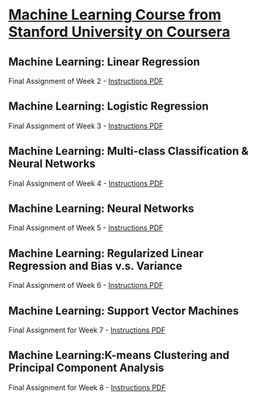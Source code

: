 # [Machine Learning Course from Stanford University on Coursera](https://www.coursera.org/learn/machine-learning/home/welcome)
## Machine Learning: Linear Regression
Final Assignment of Week 2 - [Instructions PDF](week-2/ex1.pdf)

## Machine Learning: Logistic Regression
Final Assignment of Week 3 - [Instructions PDF](week-3/ex2.pdf)

## Machine Learning: Multi-class Classification & Neural Networks
Final Assignment of Week 4 - [Instructions PDF](week-4/ex3.pdf)

## Machine Learning: Neural Networks
Final Assignment of Week 5 - [Instructions PDF](week-5/ex4.pdf)

## Machine Learning: Regularized Linear Regression and Bias v.s. Variance
Final Assignment of Week 6 - [Instructions PDF](week-6/ex5.pdf)

## Machine Learning: Support Vector Machines
Final Assignment for Week 7 - [Instructions PDF](week-7/ex6.pdf)

## Machine Learning:K-means Clustering and Principal Component Analysis
Final Assignment for Week 8 - [Instructions PDF](week-8/ex7.pdf)
